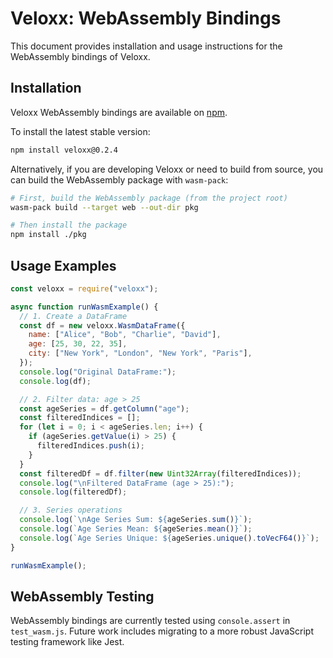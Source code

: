 # Veloxx: WebAssembly Bindings

This document provides installation and usage instructions for the WebAssembly bindings of Veloxx.

## Installation

Veloxx WebAssembly bindings are available on [npm](https://www.npmjs.com/package/veloxx).

To install the latest stable version:

```bash
npm install veloxx@0.2.4
```

Alternatively, if you are developing Veloxx or need to build from source, you can build the WebAssembly package with `wasm-pack`:

```bash
# First, build the WebAssembly package (from the project root)
wasm-pack build --target web --out-dir pkg

# Then install the package
npm install ./pkg
```

## Usage Examples

```javascript
const veloxx = require("veloxx");

async function runWasmExample() {
  // 1. Create a DataFrame
  const df = new veloxx.WasmDataFrame({
    name: ["Alice", "Bob", "Charlie", "David"],
    age: [25, 30, 22, 35],
    city: ["New York", "London", "New York", "Paris"],
  });
  console.log("Original DataFrame:");
  console.log(df);

  // 2. Filter data: age > 25
  const ageSeries = df.getColumn("age");
  const filteredIndices = [];
  for (let i = 0; i < ageSeries.len; i++) {
    if (ageSeries.getValue(i) > 25) {
      filteredIndices.push(i);
    }
  }
  const filteredDf = df.filter(new Uint32Array(filteredIndices));
  console.log("\nFiltered DataFrame (age > 25):");
  console.log(filteredDf);

  // 3. Series operations
  console.log(`\nAge Series Sum: ${ageSeries.sum()}`);
  console.log(`Age Series Mean: ${ageSeries.mean()}`);
  console.log(`Age Series Unique: ${ageSeries.unique().toVecF64()}`);
}

runWasmExample();
```

## WebAssembly Testing

WebAssembly bindings are currently tested using `console.assert` in `test_wasm.js`. Future work includes migrating to a more robust JavaScript testing framework like Jest.

